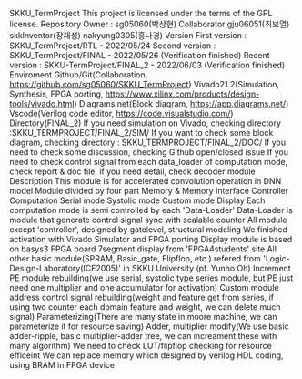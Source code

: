 SKKU_TermProject
This project is licensed under the terms of the GPL license.
Repository Owner : sg05060(박상현)
Collaborator
gju06051(최보열)
skklnventor(장재성)
nakyung0305(홍나경)
Version
First version : SKKU_TermProject/RTL - 2022/05/24
Second version : SKKU_TermProject/FINAL - 2022/05/26 (Verification finished)
Recent version : SKKU-TermProject/FINAL_2 - 2022/06/03 (Verification finished)
Enviroment
Github/Git(Collaboration, https://github.com/sg05060/SKKU_TermProject)
Vivado21.2(Simulation, Synthesis, FPGA porting, https://www.xilinx.com/products/design-tools/vivado.html)
Diagrams.net(Block diagram, https://app.diagrams.net/)
Vscode(Verilog code editor, https://code.visualstudio.com/)
Directory(FINAL_2)
If you need simulation on Vivado, checking directory :SKKU_TERMPROJECT/FINAL_2/SIM/
If you want to check some block diagram, checking directory : SKKU_TERMPROJECT/FINAL_2/DOC/
If you need to check some discussion, checking Github open/closed issue
If you need to check control signal from each data_loader of computation mode, check report & doc file, if you need detail, check decoder module
Description
This module is for accelerated convolution operation in DNN model
Module divided by four part
Memory & Memory Interface
Controller
Computation
Serial mode
Systolic mode
Custom mode
Display
Each computation mode is semi controlled by each 'Data-Loader'
Data-Loader is module that generate control signal sync with scalable counter
All module except 'controller', designed by gatelevel, structural modeling
We finished activation with Vivado Simulator and FPGA porting
Display module is based on basys3 FPGA board 7segment display from 'FPGA4students' site
All other basic module(SPRAM, Basic_gate, Flipflop, etc.) refered from 'Logic-Design-Laboratory(ICE2005)' in SKKU University (pf. Yunho Oh)
Increment
PE module rebuilding(we use serial, systolic type series module, but PE just need one multiplier and one accumulator for activation)
Custom module address control signal rebuilding(weight and feature get from series, if using two counter each domain feature and weight, we can delete much signal)
Parameterizing(There are many state in moore machine, we can parameterize it for resource saving)
Adder, multiplier modify(We use basic adder-ripple, basic multiplier-adder tree, we can increament these with many algorithm)
We need to check LUT/flipflop checking for resource efficeint
We can replace memory which designed by verilog HDL coding, using BRAM in FPGA device
